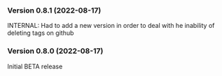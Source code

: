 ### Version 0.8.1 (2022-08-17)
INTERNAL: Had to add a new version in order to deal with he inability of deleting tags on github

### Version 0.8.0 (2022-08-17)
Initial BETA release
